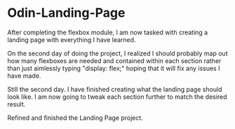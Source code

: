 # Odin-Landing-Page

After completing the flexbox module, I am now tasked with creating a landing page with everything I have learned. 

On the second day of doing the project, I realized I should probably map out how many flexboxes are needed and contained within each section rather than just aimlessly typing "display: flex;" hoping that it will fix any issues I have made. 

Still the second day. I have finished creating what the landing page should look like. I am now going to tweak each section further to match the desired result. 

Refined and finished the Landing Page project. 
